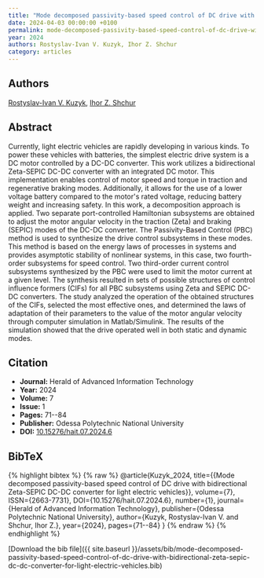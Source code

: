 ```yaml
---
title: "Mode decomposed passivity-based speed control of DC drive with bidirectional Zeta-SEPIC DC-DC converter for light electric vehicles"
date: 2024-04-03 00:00:00 +0100
permalink: mode-decomposed-passivity-based-speed-control-of-dc-drive-with-bidirectional-zeta-sepic-dc-dc-converter-for-light-electric-vehicles
year: 2024
authors: Rostyslav-Ivan V. Kuzyk, Ihor Z. Shchur
category: articles
---
```

 
## Authors
[Rostyslav-Ivan V. Kuzyk](authors/rostyslav-ivan-kuzyk), [Ihor Z. Shchur](authors/igor-z-shchur)
 
## Abstract
Currently, light electric vehicles are rapidly developing in various kinds. To power these vehicles with batteries, the simplest electric drive system is a DC motor controlled by a DC-DC converter. This work utilizes a bidirectional Zeta-SEPIC DC-DC converter with an integrated DC motor. This implementation enables control of motor speed and torque in traction and regenerative braking modes. Additionally, it allows for the use of a lower voltage battery compared to the motor's rated voltage, reducing battery weight and increasing safety. In this work, a decomposition approach is applied. Two separate port-controlled Hamiltonian subsystems are obtained to adjust the motor angular velocity in the traction (Zeta) and braking (SEPIC) modes of the DC-DC converter. The Passivity-Based Control (PBC) method is used to synthesize the drive control subsystems in these modes. This method is based on the energy laws of processes in systems and provides asymptotic stability of nonlinear systems, in this case, two fourth-order subsystems for speed control. Two third-order current control subsystems synthesized by the PBC were used to limit the motor current at a given level. The synthesis resulted in sets of possible structures of control influence formers (CIFs) for all PBC subsystems using Zeta and SEPIC DC-DC converters. The study analyzed the operation of the obtained structures of the CIFs, selected the most effective ones, and determined the laws of adaptation of their parameters to the value of the motor angular velocity through computer simulation in Matlab/Simulink. The results of the simulation showed that the drive operated well in both static and dynamic modes.
 
## Citation
- **Journal:** Herald of Advanced Information Technology
- **Year:** 2024
- **Volume:** 7
- **Issue:** 1
- **Pages:** 71--84
- **Publisher:** Odessa Polytechnic National University
- **DOI:** [10.15276/hait.07.2024.6](https://doi.org/10.15276/hait.07.2024.6)
 
## BibTeX
{% highlight bibtex %}
{% raw %}
@article{Kuzyk_2024,
  title={{Mode decomposed passivity-based speed control of DC drive with bidirectional Zeta-SEPIC DC-DC converter for light electric vehicles}},
  volume={7},
  ISSN={2663-7731},
  DOI={10.15276/hait.07.2024.6},
  number={1},
  journal={Herald of Advanced Information Technology},
  publisher={Odessa Polytechnic National University},
  author={Kuzyk, Rostyslav-Ivan V. and Shchur, Ihor Z.},
  year={2024},
  pages={71--84}
}
{% endraw %}
{% endhighlight %}
 
[Download the bib file]({{ site.baseurl }}/assets/bib/mode-decomposed-passivity-based-speed-control-of-dc-drive-with-bidirectional-zeta-sepic-dc-dc-converter-for-light-electric-vehicles.bib)
 
